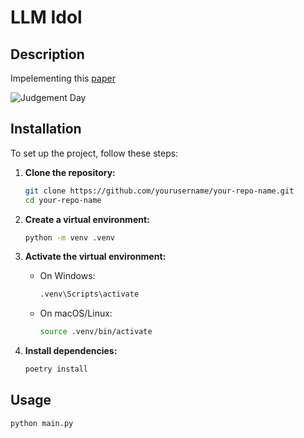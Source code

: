# LLM Idol

## Description

Impelementing this [paper](https://www.arxiv.org/abs/2408.09235#:~:text=17%20Aug%202024%5D-,Reference%2DGuided%20Verdict%3A%20LLMs%2Das%2DJudges%20in%20Automatic,Evaluation%20of%20Free%2DForm%20Text&text=The%20rapid%20advancements%20in%20Large,particularly%20in%20free%2Dform%20tasks.)

![Judgement Day](img/wb_judgement_day_hackathon.png)
## Installation

To set up the project, follow these steps:

1. **Clone the repository:**

   ```sh
   git clone https://github.com/yourusername/your-repo-name.git
   cd your-repo-name
   ```

2. **Create a virtual environment:**

   ```sh
   python -m venv .venv
   ```

3. **Activate the virtual environment:**

   - On Windows:

     ```sh
     .venv\Scripts\activate
     ```

   - On macOS/Linux:

     ```sh
     source .venv/bin/activate
     ```

4. **Install dependencies:**

   ```sh
   poetry install
   ```

## Usage

```sh
python main.py
```
